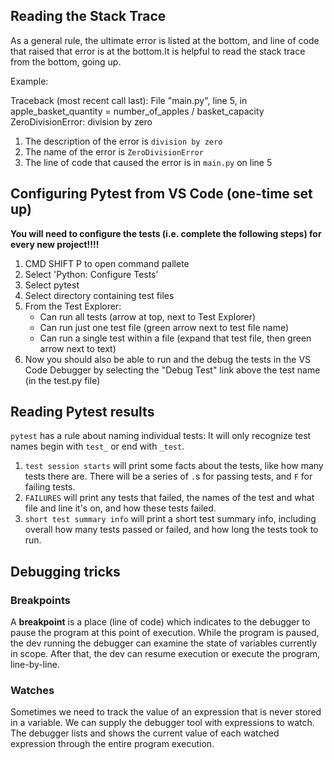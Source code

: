 ## Reading the Stack Trace

As a general rule, the ultimate error is listed at the bottom, and line of code that raised that error is at the bottom.It is helpful to read the stack trace from the bottom, going up.

Example: 

Traceback (most recent call last): 
   File "main.py", line 5, in <module>
      apple_basket_quantity = number_of_apples / basket_capacity 
ZeroDivisionError: division by zero

1. The description of the error is `division by zero`
2. The name of the error is `ZeroDivisionError`
3. The line of code that caused the error is in `main.py` on line 5

## Configuring Pytest from VS Code (one-time set up)

**You will need to configure the tests (i.e. complete the following steps) for every new project!!!!**

1. CMD SHIFT P to open command pallete
2. Select 'Python: Configure Tests'
3. Select pytest
4. Select directory containing test files
5. From the Test Explorer:
    - Can run all tests (arrow at top, next to Test Explorer)
    - Can run just one test file (green arrow next to test file name)
    - Can run a single test within a file (expand that test file, then green arrow next to text)
6. Now you should also be able to run and the debug the tests in the VS Code Debugger by selecting the "Debug Test" link above the test name (in the test.py file)


## Reading Pytest results

`pytest` has a rule about naming individual tests: It will only recognize test names begin with `test_` or end with `_test`. 

1. `test session starts` will print some facts about the tests, like how many tests there are. There will be a series of `.`s for passing tests, and `F` for failing tests.
2. `FAILURES` will print any tests that failed, the names of the test and what file and line it's on, and how these tests failed.
3. `short test summary info` will print a short test summary info, including overall how many tests passed or failed, and how long the tests took to run.



## Debugging tricks

### Breakpoints
A **breakpoint** is a place (line of code) which indicates to the debugger to pause the program at this point of execution. While the program is paused, the dev running the debugger can examine the state of variables currently in scope. After that, the dev can resume execution or execute the program, line-by-line.

### Watches
Sometimes we need to track the value of an expression that is never stored in a variable. We can supply the debugger tool with expressions to watch. The debugger lists and shows the current value of each watched expression through the entire program execution.